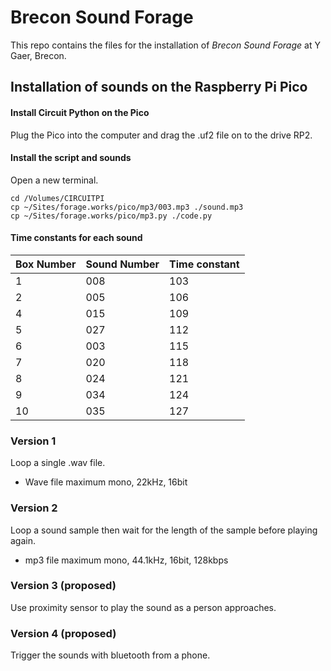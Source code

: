 # Brecon Sound Forage

This repo contains the files for the installation of *Brecon Sound Forage* at Y Gaer, Brecon.

## Installation of sounds on the Raspberry Pi Pico

#### Install Circuit Python on the Pico

Plug the Pico into the computer and drag the .uf2 file on to the drive RP2.

#### Install the script and sounds

Open a new terminal.

```shell
cd /Volumes/CIRCUITPI
cp ~/Sites/forage.works/pico/mp3/003.mp3 ./sound.mp3
cp ~/Sites/forage.works/pico/mp3.py ./code.py
```

#### Time constants for each sound

| Box Number    | Sound Number  | Time constant |
| ------------- | ------------- | ------------- |
| 1             | 008           | 103           |
| 2             | 005           | 106           |
| 4             | 015           | 109           |
| 5             | 027           | 112           |
| 6             | 003           | 115           |
| 7             | 020           | 118           |
| 8             | 024           | 121           |
| 9             | 034           | 124           |
| 10            | 035           | 127           |

### Version 1

Loop a single .wav file.

- Wave file maximum mono, 22kHz, 16bit

### Version 2

Loop a sound sample then wait for the length of the sample before playing again.

- mp3 file maximum mono, 44.1kHz, 16bit, 128kbps

### Version 3 (proposed)

Use proximity sensor to play the sound as a person approaches.

### Version 4 (proposed)

Trigger the sounds with bluetooth from a phone.
